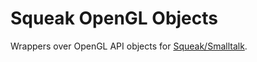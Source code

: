 # Squeak OpenGL Objects
Wrappers over OpenGL API objects for [Squeak/Smalltalk].



<!-- references -->
[Squeak/Smalltalk]: https://squeak.org